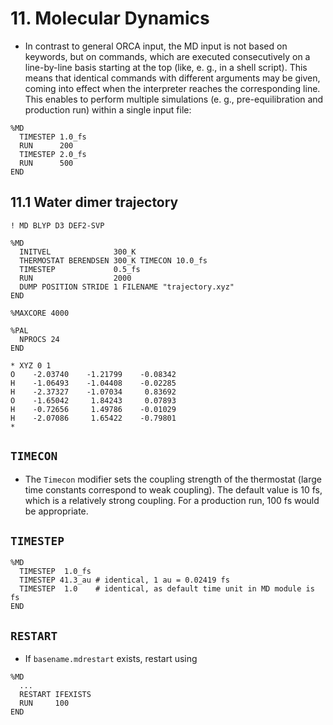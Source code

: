 # 11. Molecular Dynamics

- In contrast to general ORCA input, the MD input is not based on keywords, but on commands, which are executed consecutively on a line-by-line basis starting at the top (like, e. g., in a shell script). This means that identical commands with different arguments may be given, coming into effect when the interpreter reaches the corresponding line. This enables to perform multiple simulations (e. g., pre-equilibration and production run) within a single input file:

```
%MD
  TIMESTEP 1.0_fs
  RUN      200
  TIMESTEP 2.0_fs
  RUN      500
END
```

## 11.1 Water dimer trajectory
```
! MD BLYP D3 DEF2-SVP

%MD
  INITVEL              300_K
  THERMOSTAT BERENDSEN 300_K TIMECON 10.0_fs
  TIMESTEP             0.5_fs
  RUN                  2000
  DUMP POSITION STRIDE 1 FILENAME "trajectory.xyz"
END

%MAXCORE 4000

%PAL
  NPROCS 24
END

* XYZ 0 1
O    -2.03740    -1.21799    -0.08342
H    -1.06493    -1.04408    -0.02285
H    -2.37327    -1.07034     0.83692
O    -1.65042     1.84243     0.07893
H    -0.72656     1.49786    -0.01029
H    -2.07086     1.65422    -0.79801
*
```

## `TIMECON`
- The `Timecon` modifier sets the coupling strength of the thermostat (large time constants correspond to weak coupling). The default value is 10 fs, which is a relatively strong coupling. For a production run, 100 fs would be appropriate.

## `TIMESTEP`
```
%MD
  TIMESTEP  1.0_fs
  TIMESTEP 41.3_au # identical, 1 au = 0.02419 fs
  TIMESTEP  1.0    # identical, as default time unit in MD module is fs
END
```

## `RESTART`
- If `basename.mdrestart` exists, restart using
```
%MD
  ...
  RESTART IFEXISTS
  RUN     100
END
```
